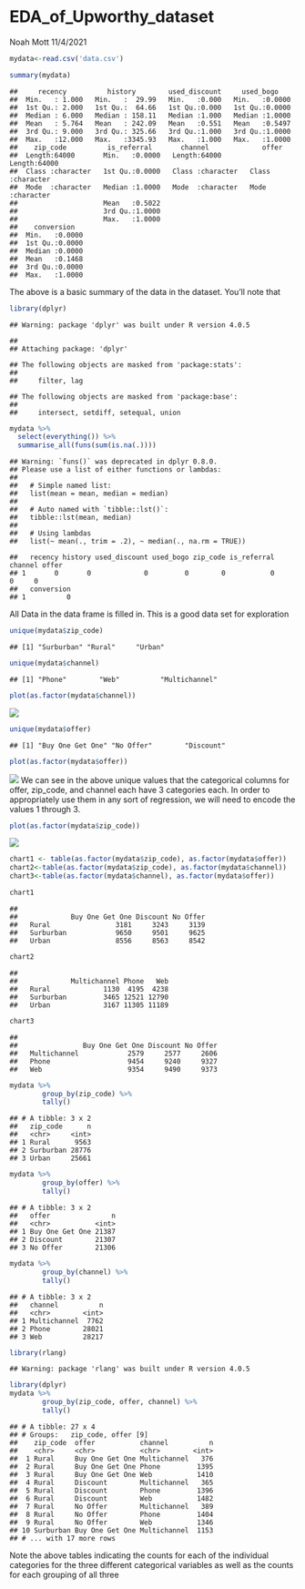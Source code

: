 EDA\_of\_Upworthy\_dataset
================
Noah Mott
11/4/2021

``` r
mydata<-read.csv('data.csv')
```

``` r
summary(mydata)
```

    ##     recency          history        used_discount     used_bogo     
    ##  Min.   : 1.000   Min.   :  29.99   Min.   :0.000   Min.   :0.0000  
    ##  1st Qu.: 2.000   1st Qu.:  64.66   1st Qu.:0.000   1st Qu.:0.0000  
    ##  Median : 6.000   Median : 158.11   Median :1.000   Median :1.0000  
    ##  Mean   : 5.764   Mean   : 242.09   Mean   :0.551   Mean   :0.5497  
    ##  3rd Qu.: 9.000   3rd Qu.: 325.66   3rd Qu.:1.000   3rd Qu.:1.0000  
    ##  Max.   :12.000   Max.   :3345.93   Max.   :1.000   Max.   :1.0000  
    ##    zip_code          is_referral       channel             offer          
    ##  Length:64000       Min.   :0.0000   Length:64000       Length:64000      
    ##  Class :character   1st Qu.:0.0000   Class :character   Class :character  
    ##  Mode  :character   Median :1.0000   Mode  :character   Mode  :character  
    ##                     Mean   :0.5022                                        
    ##                     3rd Qu.:1.0000                                        
    ##                     Max.   :1.0000                                        
    ##    conversion    
    ##  Min.   :0.0000  
    ##  1st Qu.:0.0000  
    ##  Median :0.0000  
    ##  Mean   :0.1468  
    ##  3rd Qu.:0.0000  
    ##  Max.   :1.0000

The above is a basic summary of the data in the dataset. You’ll note
that

``` r
library(dplyr)
```

    ## Warning: package 'dplyr' was built under R version 4.0.5

    ## 
    ## Attaching package: 'dplyr'

    ## The following objects are masked from 'package:stats':
    ## 
    ##     filter, lag

    ## The following objects are masked from 'package:base':
    ## 
    ##     intersect, setdiff, setequal, union

``` r
mydata %>%
  select(everything()) %>%  
  summarise_all(funs(sum(is.na(.))))
```

    ## Warning: `funs()` was deprecated in dplyr 0.8.0.
    ## Please use a list of either functions or lambdas: 
    ## 
    ##   # Simple named list: 
    ##   list(mean = mean, median = median)
    ## 
    ##   # Auto named with `tibble::lst()`: 
    ##   tibble::lst(mean, median)
    ## 
    ##   # Using lambdas
    ##   list(~ mean(., trim = .2), ~ median(., na.rm = TRUE))

    ##   recency history used_discount used_bogo zip_code is_referral channel offer
    ## 1       0       0             0         0        0           0       0     0
    ##   conversion
    ## 1          0

All Data in the data frame is filled in. This is a good data set for
exploration

``` r
unique(mydata$zip_code)
```

    ## [1] "Surburban" "Rural"     "Urban"

``` r
unique(mydata$channel)
```

    ## [1] "Phone"        "Web"          "Multichannel"

``` r
plot(as.factor(mydata$channel))
```

![](EDA_files/figure-gfm/unnamed-chunk-6-1.png)<!-- -->

``` r
unique(mydata$offer)
```

    ## [1] "Buy One Get One" "No Offer"        "Discount"

``` r
plot(as.factor(mydata$offer))
```

![](EDA_files/figure-gfm/unnamed-chunk-7-1.png)<!-- --> We can see in
the above unique values that the categorical columns for offer,
zip\_code, and channel each have 3 categories each. In order to
appropriately use them in any sort of regression, we will need to encode
the values 1 through 3.

``` r
plot(as.factor(mydata$zip_code))
```

![](EDA_files/figure-gfm/unnamed-chunk-8-1.png)<!-- -->

``` r
chart1 <- table(as.factor(mydata$zip_code), as.factor(mydata$offer))
chart2<-table(as.factor(mydata$zip_code), as.factor(mydata$channel))
chart3<-table(as.factor(mydata$channel), as.factor(mydata$offer))
```

``` r
chart1
```

    ##            
    ##             Buy One Get One Discount No Offer
    ##   Rural                3181     3243     3139
    ##   Surburban            9650     9501     9625
    ##   Urban                8556     8563     8542

``` r
chart2
```

    ##            
    ##             Multichannel Phone   Web
    ##   Rural             1130  4195  4238
    ##   Surburban         3465 12521 12790
    ##   Urban             3167 11305 11189

``` r
chart3
```

    ##               
    ##                Buy One Get One Discount No Offer
    ##   Multichannel            2579     2577     2606
    ##   Phone                   9454     9240     9327
    ##   Web                     9354     9490     9373

``` r
mydata %>%
        group_by(zip_code) %>%
        tally()
```

    ## # A tibble: 3 x 2
    ##   zip_code      n
    ##   <chr>     <int>
    ## 1 Rural      9563
    ## 2 Surburban 28776
    ## 3 Urban     25661

``` r
mydata %>%
        group_by(offer) %>%
        tally()
```

    ## # A tibble: 3 x 2
    ##   offer               n
    ##   <chr>           <int>
    ## 1 Buy One Get One 21387
    ## 2 Discount        21307
    ## 3 No Offer        21306

``` r
mydata %>%
        group_by(channel) %>%
        tally()
```

    ## # A tibble: 3 x 2
    ##   channel          n
    ##   <chr>        <int>
    ## 1 Multichannel  7762
    ## 2 Phone        28021
    ## 3 Web          28217

``` r
library(rlang)
```

    ## Warning: package 'rlang' was built under R version 4.0.5

``` r
library(dplyr)
mydata %>%
        group_by(zip_code, offer, channel) %>%
        tally()
```

    ## # A tibble: 27 x 4
    ## # Groups:   zip_code, offer [9]
    ##    zip_code  offer           channel          n
    ##    <chr>     <chr>           <chr>        <int>
    ##  1 Rural     Buy One Get One Multichannel   376
    ##  2 Rural     Buy One Get One Phone         1395
    ##  3 Rural     Buy One Get One Web           1410
    ##  4 Rural     Discount        Multichannel   365
    ##  5 Rural     Discount        Phone         1396
    ##  6 Rural     Discount        Web           1482
    ##  7 Rural     No Offer        Multichannel   389
    ##  8 Rural     No Offer        Phone         1404
    ##  9 Rural     No Offer        Web           1346
    ## 10 Surburban Buy One Get One Multichannel  1153
    ## # ... with 17 more rows

Note the above tables indicating the counts for each of the individual
categories for the three different categorical variables as well as the
counts for each grouping of all three
